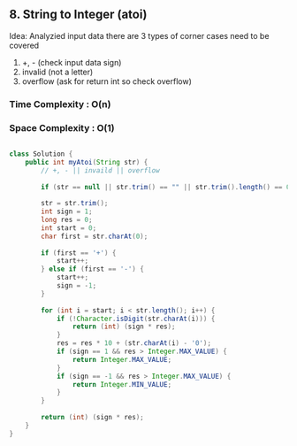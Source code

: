 ## 8. String to Integer (atoi) ##

Idea: Analyzied input data there are 3 types of corner cases need to be covered
1. +, - (check input data sign)
2. invalid (not a letter)
3. overflow (ask for return int so check overflow)

### Time Complexity : O(n) ###

### Space Complexity : O(1) ###

```java

class Solution {
    public int myAtoi(String str) {
        // +, - || invaild || overflow
        
        if (str == null || str.trim() == "" || str.trim().length() == 0) return 0;
        
        str = str.trim();
        int sign = 1;
        long res = 0;
        int start = 0;
        char first = str.charAt(0);
        
        if (first == '+') {
            start++;
        } else if (first == '-') {
            start++;
            sign = -1;
        }
        
        for (int i = start; i < str.length(); i++) {
            if (!Character.isDigit(str.charAt(i))) {
                return (int) (sign * res);
            }
            res = res * 10 + (str.charAt(i) - '0');
            if (sign == 1 && res > Integer.MAX_VALUE) {
                return Integer.MAX_VALUE;
            } 
            if (sign == -1 && res > Integer.MAX_VALUE) {
                return Integer.MIN_VALUE;
            }
        }
        
        return (int) (sign * res);        
    }
}

```
